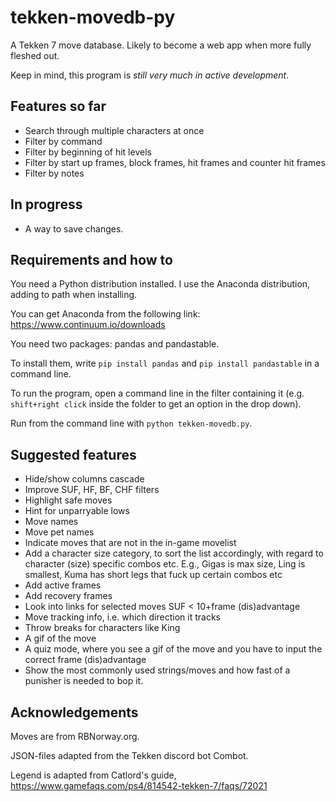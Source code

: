 # tekken-movedb-py
A Tekken 7 move database. Likely to become a web app when more fully fleshed out.

Keep in mind, this program is *still very much in active development*.

## Features so far
* Search through multiple characters at once
* Filter by command
* Filter by beginning of hit levels
* Filter by start up frames, block frames, hit frames and counter hit frames
* Filter by  notes

## In progress
* A way to save changes.

## Requirements and how to
You need a Python distribution installed. I use the Anaconda distribution, adding to path when installing.

You can get Anaconda from the following link: https://www.continuum.io/downloads

You need two packages: pandas and pandastable.

To install them, write `pip install pandas` and `pip install pandastable` in a command line.

To run the program, open a command line in the filter containing it (e.g. `shift+right click` inside the folder to get an option in the drop down).

Run from the command line with `python tekken-movedb.py`.

## Suggested features
* Hide/show columns cascade
* Improve SUF, HF, BF, CHF filters
* Highlight safe moves
* Hint for unparryable lows
* Move names
* Move pet names
* Indicate moves that are not in the in-game movelist
* Add a character size category, to sort the list accordingly, with regard to character (size) specific combos etc. E.g., Gigas is max size, Ling is smallest, Kuma has short legs that fuck up certain combos etc
* Add active frames
* Add recovery frames
* Look into links for selected moves SUF < 10+frame (dis)advantage
* Move tracking info, i.e. which direction it tracks
* Throw breaks for characters like King
* A gif of the move
* A quiz mode, where you see a gif of the move and you have to input the correct frame (dis)advantage
* Show the most commonly used strings/moves and how fast of a punisher is needed to bop it.

## Acknowledgements
Moves are from RBNorway.org.

JSON-files adapted from the Tekken discord bot Combot.

Legend is adapted from Catlord's guide, https://www.gamefaqs.com/ps4/814542-tekken-7/faqs/72021
